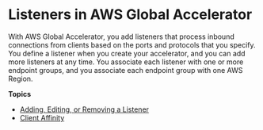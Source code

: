 # Listeners in AWS Global Accelerator<a name="about-listeners"></a>

With AWS Global Accelerator, you add listeners that process inbound connections from clients based on the ports and protocols that you specify\. You define a listener when you create your accelerator, and you can add more listeners at any time\. You associate each listener with one or more endpoint groups, and you associate each endpoint group with one AWS Region\.

**Topics**
+ [Adding, Editing, or Removing a Listener](about-listeners.creating-listeners.md)
+ [Client Affinity](about-listeners-client-affinity.md)